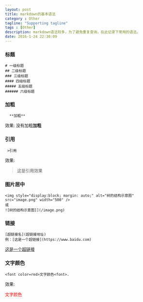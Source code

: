```yaml
---
layout: post
title: markdown的基本语法
category : Other
tagline: "Supporting tagline"
tags : [Other]
description: markdown语法较多，为了避免重复查询，在此记录下常用的语法。
date: 2016-1-24 22:30:09
---
```


### **标题**
```
# 一级标题
## 二级标题
### 三级标题
#### 四级标题
##### 五级标题
###### 六级标题
```

### **加粗**

```
  **加粗**
```
效果:
没有加粗**加粗**

### **引用**

```
 >引用
```

效果:
> 这是引用效果

### **图片居中**
```
<img style="display:block; margin: auto;" alt="树的结构示意图" src="image.png" width="500" />
或
![树的结构示意图]](/image.png)
```
### **链接**

```
[超链接名](超链接地址)
例：[这是一个超链接](https://www.baidu.com)
```
[这是一个超链接](https://www.baidu.com)

### **文字颜色**
```
<font color=red>文字颜色<font>.
```
效果:

<font color=red>文字颜色<font>
